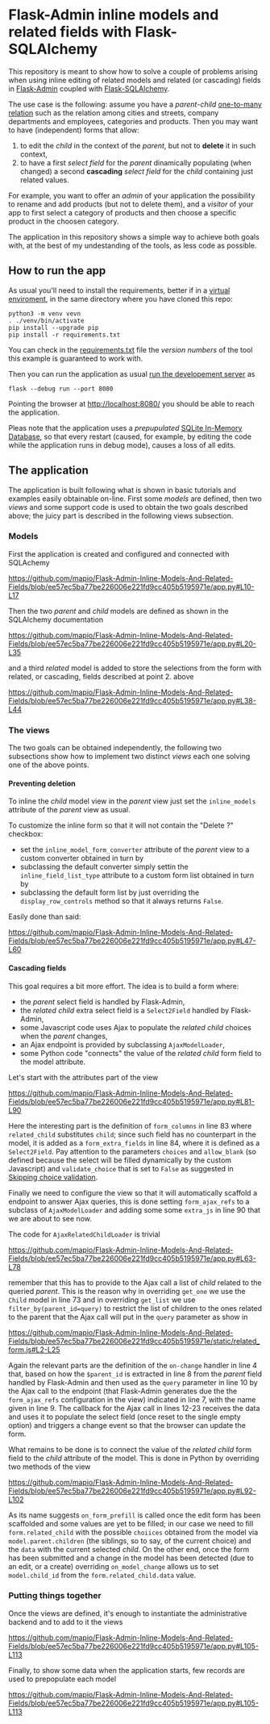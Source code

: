 # Flask-Admin inline models and related fields with Flask-SQLAlchemy

This repository is meant to show how to solve a couple of problems arising when
using inline editing of related models and related (or cascading) fields in
[Flask-Admin](https://flask-admin.readthedocs.io/) coupled with
[Flask-SQLAlchemy](https://flask-sqlalchemy.palletsprojects.com/).

The use case is the following: assume you have a *parent*-*child* [one-to-many
relation](https://docs.sqlalchemy.org/en/14/orm/basic_relationships.html#one-to-many)
such as the relation among cities and streets, company departments and
employees, categories and products. Then you may want to have (independent)
forms that allow:

1. to edit the *child* in the context of the *parent*, but not to **delete** it
  in such context,
2. to have a first *select field* for the *parent* dinamically populating (when
  changed) a second **cascading** *select field* for the *child* containing just
  related values.

For example, you want to offer an *admin* of your application the possibility to
rename and add products (but not to delete them), and a *visitor* of your app to
first select a category of products and then choose a specific product in the
choosen category.

The application in this repository shows a simple way to achieve both goals
with, at the best of my undestanding of the tools, as less code as possible.

## How to run the app

As usual you'll need to install the requirements, better if in a [virtual
enviroment](https://docs.python.org/3/tutorial/venv.html), in the same directory
where you have cloned this repo:

```shell
python3 -m venv vevn
. ./venv/bin/activate
pip install --upgrade pip
pip install -r requirements.txt
```

You can check in the [requirements.txt](/requirements.txt) file the *version
numbers* of the tool this example is guaranteed to work with.

Then you can run the application as usual [run the developement
server](https://flask.palletsprojects.com/en/2.2.x/cli/#run-the-development-server)
as

```shell
flask --debug run --port 8080
```

Pointing the browser at [http://localhost:8080/](http://localhost:8080/) you
should be able to reach the application.

Pleas note that the application uses a *prepupulated* [SQLite In-Memory
Database](https://www.sqlite.org/inmemorydb.html), so that every restart
(caused, for example, by editing the code while the application runs in debug
mode), causes a loss of all edits.

## The application

The application is built following what is shown in basic tutorials and examples
easily obtainable on-line. First some *models* are defined, then two *views* and
some support code is used to obtain the two goals described above; the juicy
part is described in the following views subsection.

### Models


First the application is created and configured and connected with SQLAchemy

https://github.com/mapio/Flask-Admin-Inline-Models-And-Related-Fields/blob/ee57ec5ba77be226006e221fd9cc405b5195971e/app.py#L10-L17

Then the two *parent* and *child* models are defined as shown in the SQLAlchemy
documentation

https://github.com/mapio/Flask-Admin-Inline-Models-And-Related-Fields/blob/ee57ec5ba77be226006e221fd9cc405b5195971e/app.py#L20-L35

and a third *related* model is added to store the selections from the form with
related, or cascading, fields described at point 2. above

https://github.com/mapio/Flask-Admin-Inline-Models-And-Related-Fields/blob/ee57ec5ba77be226006e221fd9cc405b5195971e/app.py#L38-L44

### The views

The two goals can be obtained independently, the following two subsections show
how to implement two distinct *views* each one solving one of the above points.

#### Preventing deletion

To inline the *child* model view in the *parent* view just set the
`inline_models` attribute of the *parent* view as usual. 

To customize the inline form so that it will not contain the "Delete ?"
checkbox:

* set the `inline_model_form_converter` attribute of the *parent* view to a
  custom converter obtained in turn by
* subclassing the default converter simply settin the `inline_field_list_type`
  attribute to a custom form list obtained in turn by
* subclassing the default form list by just overriding the
  `display_row_controls` method so that it always returns  `False`.

Easily done than said:

https://github.com/mapio/Flask-Admin-Inline-Models-And-Related-Fields/blob/ee57ec5ba77be226006e221fd9cc405b5195971e/app.py#L47-L60

#### Cascading fields

This goal requires a bit more effort. The idea is to build a form where:

* the *parent* select field is handled by Flask-Admin,
* the *related child* extra select field is a `Select2Field` handled by
  Flask-Admin,
* some Javascript code uses Ajax to populate the *related child* choices when
  the *parent* changes,
* an Ajax endpoint is provided by subclassing `AjaxModelLoader`,
* some Python code "connects" the value of the *related child* form field to the
  model attribute.

Let's start with the attributes part of the view

https://github.com/mapio/Flask-Admin-Inline-Models-And-Related-Fields/blob/ee57ec5ba77be226006e221fd9cc405b5195971e/app.py#L81-L90

Here the interesting part is the definition of `form_columns` in line 83 where
`related_child` substitutes `child`; since such field has no counterpart in the
model, it is added as a `form_extra_fields` in line 84, where it is defined as a
`Select2Field`. Pay attention to the parameters `choices` and `allow_blank` (so
defined because the select will be filled dynamically by the custom Javascript)
and `validate_choice` that is set to `False` as suggested in [Skipping choice
validation](https://wtforms.readthedocs.io/en/2.3.x/fields/#wtforms.fields.SelectField).

Finally we need to configure the view so that it will automatically scaffold a
endpoint to answer Ajax queries, this is done setting `form_ajax_refs` to a
subclass of `AjaxModelLoader` and adding some some `extra_js` in line 90 that we
are about to see now.

The code for `AjaxRelatedChildLoader` is trivial

https://github.com/mapio/Flask-Admin-Inline-Models-And-Related-Fields/blob/ee57ec5ba77be226006e221fd9cc405b5195971e/app.py#L63-L78

remember that this has to provide to the Ajax call a list of *child* related to
the queried *parent*. This is the reason why in overriding `get_one` we use the
`Child` model in line 73 and in overriding `get_list` we use
`filter_by(parent_id=query)` to restrict the list of children to the ones
related to the parent that the Ajax call will put in the `query` parameter as
show in 

https://github.com/mapio/Flask-Admin-Inline-Models-And-Related-Fields/blob/ee57ec5ba77be226006e221fd9cc405b5195971e/static/related_form.js#L2-L25

Again the relevant parts are the definition of the `on-change` handler in line 4
that, based on how the `$parent_id` is extracted in line 8 from the *parent*
field handled by Flask-Admin and then used as the `query` parameter in line 10
by the Ajax call to the endpoint (that Flask-Admin generates due the the
`form_ajax_refs` configuration in the view) indicated in line 7, with the name
given in line 9. The callback for the Ajax call in lines 12-23 receives the data
and uses it to populate the select field (once reset to the single empty option)
and triggers a change event so that the browser can update the form.

What remains to be done is to connect the value of the *related child* form
field to the *child* attribute of the model. This is done in Python by
overriding two methods of the view

https://github.com/mapio/Flask-Admin-Inline-Models-And-Related-Fields/blob/ee57ec5ba77be226006e221fd9cc405b5195971e/app.py#L92-L102

As its name suggests `on_form_prefill` is called once the edit form has been
scaffolded and some values are yet to be filled; in our case we need to fill
`form.related_child` with the possible `choiices` obtained from the model via
`model.parent.children` (the siblings, so to say, of the current choice) and the
`data` with the current selected *child*. On the other end, once the form has
been submitted and a change in the model has been detected (due to an edit, or a
create) overriding `on_model_change` allows us to set `model.child_id` from the
`form.related_child.data` value.

### Putting things together

Once the views are defined, it's enough to instantiate the administrative
backend and to add to it the views

https://github.com/mapio/Flask-Admin-Inline-Models-And-Related-Fields/blob/ee57ec5ba77be226006e221fd9cc405b5195971e/app.py#L105-L113

Finally, to show some data when the application starts, few records are used to
prepopulate each model

https://github.com/mapio/Flask-Admin-Inline-Models-And-Related-Fields/blob/ee57ec5ba77be226006e221fd9cc405b5195971e/app.py#L105-L113